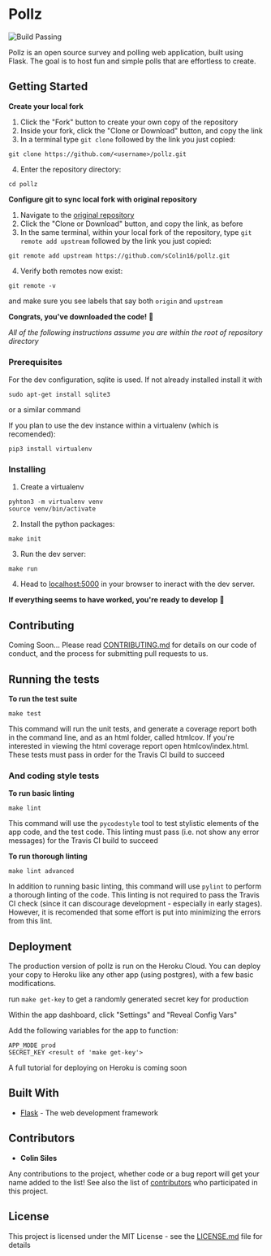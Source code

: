 
# Pollz

![Build Passing](https://travis-ci.org/sColin16/pollz.svg?branch=master)

Pollz is an open source survey and polling web application, built using Flask. The goal is to host fun and simple polls that are effortless to create.

## Getting Started

**Create your local fork**
1. Click the "Fork" button to create your own copy of the repository
2. Inside your fork, click the "Clone or Download" button, and copy the link
3. In a terminal type `git clone` followed by the link you just copied:
```
git clone https://github.com/<username>/pollz.git
```
4. Enter the repository directory:
```
cd pollz
```

**Configure git to sync local fork with original repository**
1. Navigate to the [original repository](https://github.com/sColin16/pollz)
2. Click the "Clone or Download" button, and copy the link, as before
3. In the same terminal, within your local fork of the repository, type `git remote add upstream` followed by the link you just copied:
```
git remote add upstream https://github.com/sColin16/pollz.git
```
4. Verify both remotes now exist:
```
git remote -v
```
and make sure you see labels that say both `origin` and `upstream`

**Congrats, you've downloaded the code!** :tada:

*All of the following instructions assume you are within the root of repository directory*

### Prerequisites

For the dev configuration, sqlite is used. If not already installed install it with
```
sudo apt-get install sqlite3
```
or a similar command

If you plan to use the dev instance within a virtualenv (which is recomended):
```
pip3 install virtualenv
```

### Installing
1. Create a virtualenv
```
pyhton3 -m virtualenv venv
source venv/bin/activate
```

2. Install the python packages:
```
make init
```

3. Run the dev server:
```
make run
```

4. Head to [localhost:5000](localhost:5000) in your browser to ineract with the dev server.

**If everything seems to have worked, you're ready to develop** :tada:

## Contributing
Coming Soon...
Please read [CONTRIBUTING.md](CONTRIBUTING.md) for details on our code of conduct, and the process for submitting pull requests to us.

## Running the tests

**To run the test suite**
```
make test
```
This command will run the unit tests, and generate a coverage report both in the command line, and as an html folder, called htmlcov. If you're interested in viewing the html coverage report open htmlcov/index.html.
These tests must pass in order for the Travis CI build to succeed

### And coding style tests

**To run basic linting**
```
make lint
```
This command will use the `pycodestyle` tool to test stylistic elements of the app code, and the test code.
This linting must pass (i.e. not show any error messages) for the Travis CI build to succeed

**To run thorough linting**
```
make lint advanced
```
In addition to running basic linting, this command will use `pylint` to perform a thorough linting of the code.
This linting is not required to pass the Travis CI check (since it can discourage development - especially in early stages). However, it is recomended that some effort is put into minimizing the errors from this lint.

## Deployment
The production version of pollz is run on the Heroku Cloud. You can deploy your copy to Heroku like any other app (using postgres), with a few basic modifications.

run `make get-key` to get a randomly generated secret key for production

Within the app dashboard, click "Settings" and "Reveal Config Vars"

Add the following variables for the app to function:

```
APP_MODE prod
SECRET_KEY <result of 'make get-key'>
```

A full tutorial for deploying on Heroku is coming soon

## Built With
* [Flask](http://flask.pocoo.org/) - The web development framework

## Contributors

* **Colin Siles**

Any contributions to the project, whether code or a bug report will get your name added to the list!
See also the list of [contributors](https://github.com/sColin16/pollz/contributors) who participated in this project.

## License

This project is licensed under the MIT License - see the [LICENSE.md](LICENSE.md) file for details
